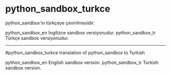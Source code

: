 # python_sandbox_turkce
python_sandbox'ın türkçeye çevirilmesidir.

python_sandbox_en İngilizce sandbox versiyonudur.
python_sandbox_tr Türkçe sandbox versiyonudur.

-------------------------------------------------------------

#python_sandbox_turkce
translation of python_sandbox to Turkish

python_sandbox_en English sandbox version.
python_sandbox_tr Turkish sandbox version.
